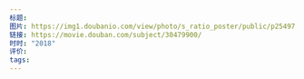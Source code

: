 ```yaml
---
标题: 
图片: https://img1.doubanio.com/view/photo/s_ratio_poster/public/p2549799049.webp
链接: https://movie.douban.com/subject/30479900/
时时: "2018"
评价: 
tags:
---
```


